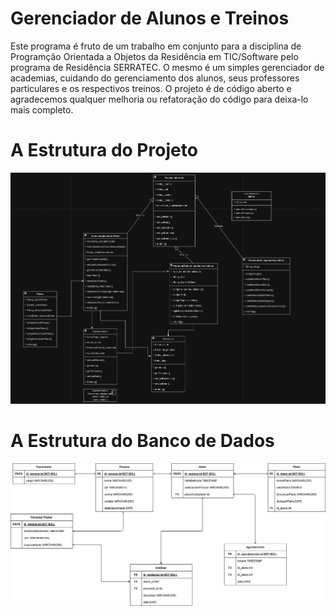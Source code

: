 # Gerenciador de Alunos e Treinos 
Este programa é fruto de um trabalho em conjunto para a disciplina de Programção Orientada a Objetos da Residência em TIC/Software pelo programa de Residência SERRATEC. O mesmo é um simples gerenciador de academias, cuidando do gerenciamento dos alunos, seus professores particulares e os respectivos treinos.
O projeto é de código aberto e agradecemos qualquer melhoria ou refatoração do código para deixa-lo mais completo.

# A Estrutura do Projeto

![UML do Projeto](uml.jpg)

# A Estrutura do Banco de Dados 

![Banco de Dados do Projeto](DiagramaBD.jpg)
